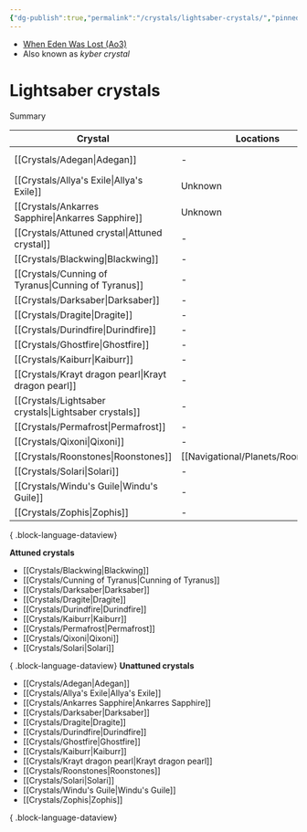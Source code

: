 ```yaml
---
{"dg-publish":true,"permalink":"/crystals/lightsaber-crystals/","pinned":true,"tags":["fauna","crystal"],"dgShowBacklinks":false,"dgShowLocalGraph":false,"dgShowToc":false,"noteIcon":"saber1"}
---
```


- [When Eden Was Lost (Ao3)](https://archiveofourown.org/works/19334440/chapters/45992584)
- Also known as *kyber crystal*
# Lightsaber crystals

Summary

| Crystal                                                  | Locations                              | Colors      | Attunement |
| -------------------------------------------------------- | -------------------------------------- | ----------- | ---------- |
| [[Crystals/Adegan\|Adegan]]                           | \-                                     | Blue, green | Unattuned  |
| [[Crystals/Allya's Exile\|Allya's Exile]]             | Unknown                                | Red         | Unattuned  |
| [[Crystals/Ankarres Sapphire\|Ankarres Sapphire]]     | Unknown                                | Dark blue   | Unattuned  |
| [[Crystals/Attuned crystal\|Attuned crystal]]         | \-                                     | \-          | \-         |
| [[Crystals/Blackwing\|Blackwing]]                     | \-                                     | \-          | \-         |
| [[Crystals/Cunning of Tyranus\|Cunning of Tyranus]]   | \-                                     | \-          | \-         |
| [[Crystals/Darksaber\|Darksaber]]                     | \-                                     | \-          | \-         |
| [[Crystals/Dragite\|Dragite]]                         | \-                                     | \-          | \-         |
| [[Crystals/Durindfire\|Durindfire]]                   | \-                                     | \-          | \-         |
| [[Crystals/Ghostfire\|Ghostfire]]                     | \-                                     | \-          | \-         |
| [[Crystals/Kaiburr\|Kaiburr]]                         | \-                                     | \-          | \-         |
| [[Crystals/Krayt dragon pearl\|Krayt dragon pearl]]   | \-                                     | \-          | \-         |
| [[Crystals/Lightsaber crystals\|Lightsaber crystals]] | \-                                     | \-          | \-         |
| [[Crystals/Permafrost\|Permafrost]]                   | \-                                     | \-          | \-         |
| [[Crystals/Qixoni\|Qixoni]]                           | \-                                     | \-          | \-         |
| [[Crystals/Roonstones\|Roonstones]]                   | [[Navigational/Planets/Roon\|Roon]] | White       | Unattuned  |
| [[Crystals/Solari\|Solari]]                           | \-                                     | \-          | \-         |
| [[Crystals/Windu's Guile\|Windu's Guile]]             | \-                                     | \-          | \-         |
| [[Crystals/Zophis\|Zophis]]                           | \-                                     | \-          | \-         |

{ .block-language-dataview}

**Attuned crystals**
- [[Crystals/Blackwing\|Blackwing]]
- [[Crystals/Cunning of Tyranus\|Cunning of Tyranus]]
- [[Crystals/Darksaber\|Darksaber]]
- [[Crystals/Dragite\|Dragite]]
- [[Crystals/Durindfire\|Durindfire]]
- [[Crystals/Kaiburr\|Kaiburr]]
- [[Crystals/Permafrost\|Permafrost]]
- [[Crystals/Qixoni\|Qixoni]]
- [[Crystals/Solari\|Solari]]

{ .block-language-dataview}
**Unattuned crystals**
- [[Crystals/Adegan\|Adegan]]
- [[Crystals/Allya's Exile\|Allya's Exile]]
- [[Crystals/Ankarres Sapphire\|Ankarres Sapphire]]
- [[Crystals/Darksaber\|Darksaber]]
- [[Crystals/Dragite\|Dragite]]
- [[Crystals/Durindfire\|Durindfire]]
- [[Crystals/Ghostfire\|Ghostfire]]
- [[Crystals/Kaiburr\|Kaiburr]]
- [[Crystals/Krayt dragon pearl\|Krayt dragon pearl]]
- [[Crystals/Roonstones\|Roonstones]]
- [[Crystals/Solari\|Solari]]
- [[Crystals/Windu's Guile\|Windu's Guile]]
- [[Crystals/Zophis\|Zophis]]

{ .block-language-dataview}
